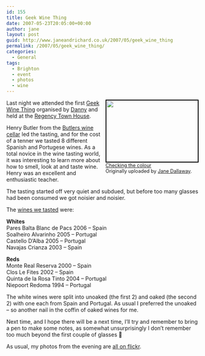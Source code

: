 ```yaml
---
id: 155
title: Geek Wine Thing
date: 2007-05-23T20:05:00+00:00
author: jane
layout: post
guid: http://www.janeandrichard.co.uk/2007/05/geek_wine_thing
permalink: /2007/05/geek_wine_thing/
categories:
  - General
tags:
  - Brighton
  - event
  - photos
  - wine
---
```

<div style="float: right; margin-left: 10px; margin-bottom: 10px;">
  <a href="http://www.flickr.com/photos/janed/511136566/" title="photo sharing"><img src="http://farm1.static.flickr.com/230/511136566_2dbe576ca0_m.jpg" alt="" style="border: solid 2px #000000;" width="240" height="161" /></a> <br /> <span style="font-size: 0.9em; margin-top: 0px;"> <a href="http://www.flickr.com/photos/janed/511136566/">Checking the colour</a> <br /> Originally uploaded by <a href="http://www.flickr.com/people/janed/">Jane Dallaway</a>. </span>
</div>

Last night we attended the first [Geek Wine Thing](http://yandleblog.com/2007/05/innagural-geek-wine-thing.html) organised by [Danny](http://yandleblog.com/) and held at the [Regency Town House](http://www.rth.org.uk/).

Henry Butler from the [Butlers wine cellar](http://www.butlers-winecellar.co.uk/) led the tasting, and for the cost of a tenner we tasted 8 different Spanish and Portugese wines. As a total novice in the wine tasting world, it was interesting to learn more about how to smell, look at and taste wine. Henry was an excellent and enthusiastic teacher.

The tasting started off very quiet and subdued, but before too many glasses had been consumed we got noisier and noisier.

The [wines we tasted](http://www.flickr.com/photos/11369209@N00/511184267/) were:

**Whites**  
Pares Balta Blanc de Pacs 2006 &#8211; Spain  
Soalheiro Alvarinho 2005 &#8211; Portugal  
Castello D&#8217;Alba 2005 &#8211; Portugal  
Navajas Crianza 2003 &#8211; Spain

**Reds**  
Monte Real Reserva 2000 &#8211; Spain  
Clos Le Fites 2002 &#8211; Spain  
Quinta de la Rosa Tinto 2004 &#8211; Portugal  
Niepoort Redoma 1994 &#8211; Portugal

The white wines were split into unoaked (the first 2) and oaked (the second 2) with one each from Spain and Portugal. As usual I preferred the unoaked &#8211; so another nail in the coffin of oaked wines for me.

Next time, and I hope there will be a next time, I&#8217;ll try and remember to bring a pen to make some notes, as somewhat unsurprisingly I don&#8217;t remember too much beyond the first couple of glasses 🙂

As usual, my photos from the evening are [all on flickr](http://www.flickr.com/photos/janed/sets/72157600252536955/).<br clear="all" />